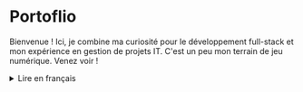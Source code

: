 
# Portoflio

Bienvenue ! Ici, je combine ma curiosité pour le développement full-stack et mon expérience en gestion de projets IT. C'est un peu mon terrain de jeu numérique. Venez voir !

<details>
<summary> Lire en français</summary>

## 🚀 Commencer

Ces instructions vous permettront d'obtenir une copie du projet et de l'exécuter sur votre machine locale à des fins de développement et de test.

### 🛠 Installation

Assurez-vous d'avoir la dernière version de [Node.js](https://nodejs.org/) et [Git](https://git-scm.com/downloads) installée sur votre ordinateur.

Pour commencer, forkez ce dépôt sur votre compte GitHub puis clonez-le sur votre machine locale.

```sh
git clone https://github.com/Bnoure/portfolio.git
cd nom-du-depot
```

## Main folder structure

- `app/*`- All the static pages
- `pages/api/views/*`- API for handling blog views
- `components/*`- All the components like Navbar, Footer, etc are here
- `content/*`- It contains all the mdx files for blog

# Running locally

```bash
# Clone this repository


# Go into the repository folder


# Install dependencies
yarn

# Run
yarn dev
```

Create a `.env.local` file similar to `.env.example` with the values in it. But is not absolutely necessary thing to do to run the website locally.

- `DATABASE_URL` - DB URL for tracking the blog's view

# Built using

- [Next.js](https://nextjs.org/)
- [Tailwind CSS](https://tailwindcss.com/)
- [Contentlayer](https://contentlayer.dev)
- [MDX](https://mdxjs.com/)
- [Vercel](https://vercel.com)
